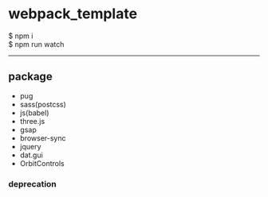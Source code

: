 # webpack_template

$ npm i  
$ npm run watch

***

## package
* pug
* sass(postcss)
* js(babel)
* three.js
* gsap
* browser-sync
* jquery
* dat.gui
* OrbitControls

### deprecation



